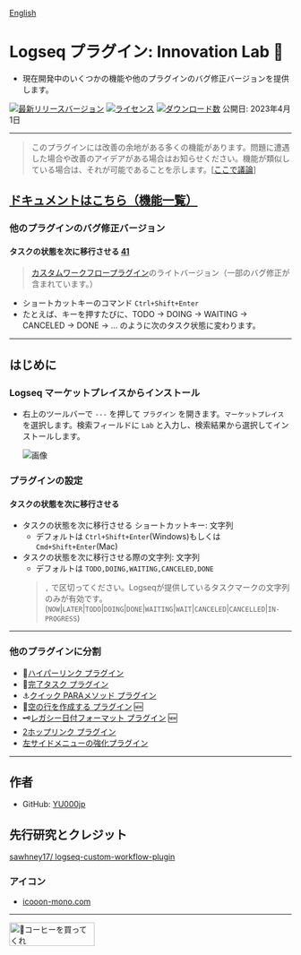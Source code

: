 [English](https://github.com/YU000jp/logseq-plugin-some-menu-extender)

# Logseq プラグイン: Innovation Lab 🌱

- 現在開発中のいくつかの機能や他のプラグインのバグ修正バージョンを提供します。

[![最新リリースバージョン](https://img.shields.io/github/v/release/YU000jp/logseq-plugin-some-menu-extender)](https://github.com/YU000jp/logseq-plugin-some-menu-extender/releases)
[![ライセンス](https://img.shields.io/github/license/YU000jp/logseq-plugin-some-menu-extender?color=blue)](https://github.com/YU000jp/logseq-plugin-some-menu-extender/blob/main/LICENSE)
[![ダウンロード数](https://img.shields.io/github/downloads/YU000jp/logseq-plugin-some-menu-extender/total.svg)](https://github.com/YU000jp/logseq-plugin-some-menu-extender/releases)
 公開日: 2023年4月1日

---
> このプラグインには改善の余地がある多くの機能があります。問題に遭遇した場合や改善のアイデアがある場合はお知らせください。機能が類似している場合は、それが可能であることを示します。[[ここで議論](https://github.com/YU000jp/logseq-plugin-some-menu-extender/discussions)]

## [ドキュメントはこちら（機能一覧）](https://github.com/YU000jp/logseq-plugin-some-menu-extender/wiki/%E6%97%A5%E6%9C%AC%E8%AA%9E%E3%83%89%E3%82%AD%E3%83%A5%E3%83%A1%E3%83%B3%E3%83%88)

### 他のプラグインのバグ修正バージョン

#### タスクの状態を次に移行させる [41](https://github.com/YU000jp/logseq-plugin-some-menu-extender/issues/41)

> [カスタムワークフロープラグイン](https://github.com/sawhney17/logseq-custom-workflow-plugin)のライトバージョン（一部のバグ修正が含まれています。）
- ショートカットキーのコマンド `Ctrl+Shift+Enter`
- たとえば、キーを押すたびに、TODO → DOING → WAITING → CANCELED → DONE → ... のように次のタスク状態に変わります。

---

## はじめに

### Logseq マーケットプレイスからインストール

- 右上のツールバーで `---` を押して `プラグイン` を開きます。`マーケットプレイス` を選択します。検索フィールドに `Lab` と入力し、検索結果から選択してインストールします。

   ![画像](https://github.com/YU000jp/logseq-plugin-some-menu-extender/assets/111847207/32afec53-20ad-41d0-ad54-44cd07a50c67)

### プラグインの設定

#### タスクの状態を次に移行させる

- タスクの状態を次に移行させる ショートカットキー: 文字列
  - デフォルトは `Ctrl+Shift+Enter`(Windows)もしくは`Cmd+Shift+Enter`(Mac)
- タスクの状態を次に移行させる際の文字列: 文字列
  - デフォルトは `TODO,DOING,WAITING,CANCELED,DONE`
   > `,` で区切ってください。Logseqが提供しているタスクマークの文字列のみが有効です。 (`NOW`|`LATER`|`TODO`|`DOING`|`DONE`|`WAITING`|`WAIT`|`CANCELED`|`CANCELLED`|`IN-PROGRESS`)

---

### 他のプラグインに分割

- 🔗[ハイパーリンク プラグイン](https://github.com/YU000jp/logseq-plugin-confirmation-hyperlink)
- 💪[完了タスク プラグイン](https://github.com/YU000jp/logseq-plugin-confirmation-done-task)
- ⚓[クイック PARAメソッド プラグイン](https://github.com/YU000jp/logseq-plugin-quickly-para-method)
- 🦢[空の行を作成する プラグイン](https://github.com/YU000jp/logseq-plugin-blank-line) 🆕
- 🗝️[レガシー日付フォーマット プラグイン](https://github.com/YU000jp/logseq-plugin-legacy-date-format) 🆕
- [2ホップリンク プラグイン](https://github.com/YU000jp/logseq-plugin-two-hop-link)
- [左サイドメニューの強化プラグイン](https://github.com/YU000jp/logseq-plugin-left-sidebar-enhance)
---

## 作者

- GitHub: [YU000jp](https://github.com/YU000jp)

## 先行研究とクレジット

[sawhney17/ logseq-custom-workflow-plugin](https://github.com/sawhney17/logseq-custom-workflow-plugin)

### アイコン

- [icooon-mono.com](https://icooon-mono.com/12611-%e3%83%a1%e3%83%8b%e3%83%a5%e3%83%bc%e3%81%ae%e3%83%95%e3%83%aa%e3%83%bc%e3%82%a2%e3%82%a4%e3%82%b3%e3%83%b316/)

---

<a href="https://www.buymeacoffee.com/yu000japan" target="_blank"><img src="https://cdn.buymeacoffee.com/buttons/v2/default-violet.png" alt="🍌コーヒーを買ってくれ" style="height: 42px;width: 152px" ></a>
